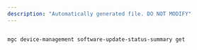 ```yaml
---
description: "Automatically generated file. DO NOT MODIFY"
---
```


```bash

mgc device-management software-update-status-summary get

```